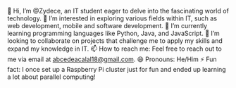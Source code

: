 👋 Hi, I’m @Zydece, an IT student eager to delve into the fascinating world of technology.
👀 I’m interested in exploring various fields within IT, such as web development, mobile and software development.
🌱 I’m currently learning programming languages like Python, Java, and JavaScript.
💞️ I’m looking to collaborate on projects that challenge me to apply my skills and expand my knowledge in IT.
📫 How to reach me: Feel free to reach out to me via email at abcedeacalal18@gmail.com.
😄 Pronouns: He/Him
⚡ Fun fact: I once set up a Raspberry Pi cluster just for fun and ended up learning a lot about parallel computing!




